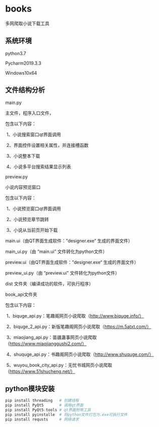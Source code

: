# books
多网爬取小说下载工具

## 系统环境

python3.7

Pycharm2019.3.3

Windows10x64

## 文件结构分析

main.py

主文件，程序入口文件，

包含以下内容：

​	1、小说搜索窗口qt界面调用

​	2、界面控件设置相关属性，并连接槽函数

​	3、小说整本下载

​	4、小说多平台搜索结果显示列表

preview.py

小说内容预览窗口

包含以下内容：

​	1、小说预览窗口qt界面调用

​	2、小说预览章节跳转

​	3、小说从当前页开始下载

main.ui（由QT界面生成软件：”designer.exe“ 生成的界面文件）

main_ui.py（由 “main.ui” 文件转化为python文件）

preview.ui（由QT界面生成软件：”designer.exe“ 生成的界面文件）

preview_ui.py（由 “preview.ui” 文件转化为python文件）

dist 文件夹（编译成功的软件，可执行程序）

book_api文件夹

包含以下内容：

​	1、biquge_api.py：笔趣阁网页小说爬取（http://www.biquge.info/）

​	2、biquge_2_api.py：新版笔趣阁网页小说爬取（https://m.5atxt.com/）

​	3、miaojiang_api.py：苗疆蛊事网页小说爬取（https://www.miaojianggushi2.com/）

​	4、shuquge_api.py：书趣阁网页小说爬取（http://www.shuquge.com/）

​	5、wuyou_book_city_api.py：无忧书城网页小说爬取（https://www.51shucheng.net/）





## python模块安装

```python
pip install threading	# 创建线程
pip install PyQt5		# 调用qt界面
pip install PyQt5-tools	# qt界面附带工具
pip install pyinstalle	# 将python文件打包为.exe可执行文件
pip install requsts		# 网络请求

```

